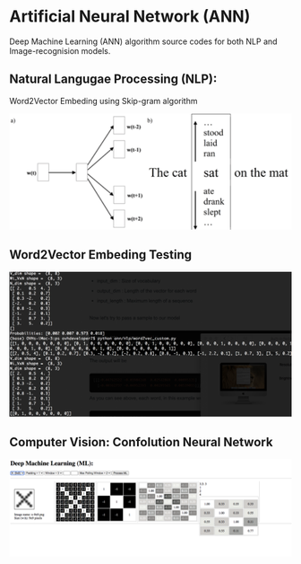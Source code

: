 **Artificial Neural Network (ANN)**
===

Deep Machine Learning (ANN) algorithm source codes for both NLP and Image-recognision models.

Natural Langugae Processing (NLP):
--

Word2Vector Embeding using Skip-gram algorithm

![Convolution Neural Netwirk Algorithm](screenshot_100-2.png)

Word2Vector Embeding Testing
--

![Convolution Neural Netwirk Algorithm](screenshot_100-1.png)

Computer Vision: Confolution Neural Network
--
![Convolution Neural Netwirk Algorithm](screenshot_961-1.png)
